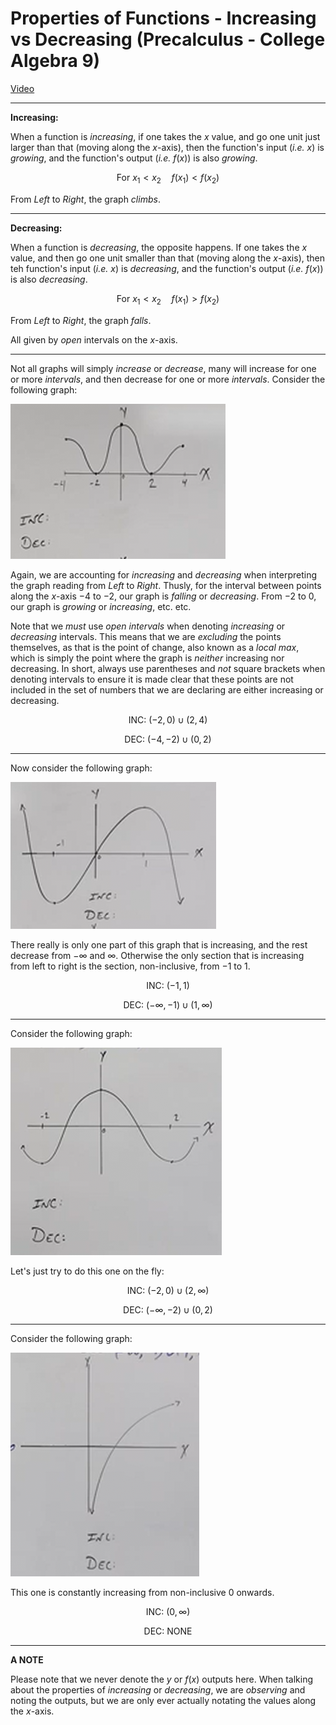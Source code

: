 # Properties of Functions - Increasing vs Decreasing (Precalculus - College Algebra 9)

[Video](https://www.youtube.com/watch?v=cIRDvscVPr0)

---

**Increasing:**

When a function is _increasing_, if one takes the $x$ value, and go one unit
just larger than that (moving along the $x$-axis), then the function's input
(_i.e._ $x$) is _growing_, and the function's output (_i.e._ $f(x)$) is also
_growing_.

$$ \text{For } x_1 < x_2 \quad f(x_1) < f(x_2)  $$

From _Left_ to _Right_, the graph _climbs_.

---

**Decreasing:**

When a function is _decreasing_, the opposite happens. If one takes the $x$
value, and then go one unit smaller than that (moving along the $x$-axis), then
teh function's input (_i.e._ $x$) is _decreasing_, and the function's output
(_i.e._ $f(x)$) is also _decreasing_.

$$ \text{For } x_1 < x_2 \quad f(x_1) > f(x_2) $$

From _Left_ to _Right_, the graph _falls_.

All given by _open_ intervals on the $x$-axis.

---

Not all graphs will simply _increase_ or _decrease_, many will increase for one
or more _intervals_, and then decrease for one or more _intervals_. Consider the
following graph:

![image 008_1](./008_1.png)

Again, we are accounting for _increasing_ and _decreasing_ when interpreting the
graph reading from _Left_ to _Right_. Thusly, for the interval between points
along the $x$-axis $-4$ to $-2$, our graph is _falling_ or _decreasing_. From
$-2$ to $0$, our graph is _growing_ or _increasing_, etc. etc.

Note that we _must_ use _open intervals_ when denoting _increasing_ or
_decreasing_ intervals. This means that we are _excluding_ the points
themselves, as that is the point of change, also known as a _local max_, which
is simply the point where the graph is _neither_ increasing nor decreasing. In
short, always use parentheses and _not_ square brackets when denoting intervals
to ensure it is made clear that these points are not included in the set of
numbers that we are declaring are either increasing or decreasing.

$$ \text{INC: } (-2, 0) \cup (2, 4) $$

$$ \text{DEC: } (-4, -2) \cup (0, 2) $$

---

Now consider the following graph:

![image 008_2](./008_2.png)

There really is only one part of this graph that is increasing, and the rest
decrease from $-\infty$ and $\infty$. Otherwise the only section that is
increasing from left to right is the section, non-inclusive, from $-1$ to $1$.

$$ \text{INC: } (-1, 1) $$

$$ \text{DEC: } (-\infty, -1) \cup (1, \infty) $$

---

Consider the following graph:

![image 008_3](./008_3.png)

Let's just try to do this one on the fly:

$$ \text{INC: } (-2, 0) \cup (2, \infty) $$

$$ \text{DEC: } (-\infty, -2) \cup (0, 2) $$

---

Consider the following graph:

![image 008_4](./008_4.png)

This one is constantly increasing from non-inclusive $0$ onwards.

$$ \text{INC: } (0, \infty) $$

$$ \text{DEC: } \text{NONE} $$

---

**A NOTE**

Please note that we never denote the $y$ or $f(x)$ outputs here. When talking
about the properties of _increasing_ or _decreasing_, we are _observing_ and
noting the outputs, but we are only ever actually notating the values along the
$x$-axis.

